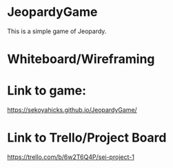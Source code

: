 # JeopardyGame

This is a simple game of Jeopardy.

# Whiteboard/Wireframing

# Link to game:
https://sekoyahicks.github.io/JeopardyGame/

# Link to Trello/Project Board
https://trello.com/b/6w2T6Q4P/sei-project-1
